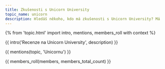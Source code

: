 ```yaml
---
title: Zkušenosti s Unicorn University
topic_name: unicorn
description: Hledáš někoho, kdo má zkušenosti s Unicorn University? Má smysl hlásit se k nim? Jak moc je to pouze o technologiích firmy Unicorn? Jak je to s kurzem Hatchery, po kterém ti mohou nabídnout práci? Jaký typ otázek můžeš čekat na jejich testech?
---
```

{% from 'topic.html' import intro, mentions, members_roll with context %}

{{ intro('Recenze na Unicorn University', description) }}

{{ mentions(topic, 'Unicornu') }}

{{ members_roll(members, members_total_count) }}
